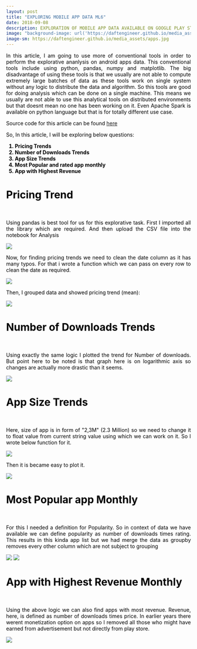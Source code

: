 ```yaml
---
layout: post
title: "EXPLORING MOBILE APP DATA ML6"
date: 2018-09-08
description: EXPLORATION OF MOBILE APP DATA AVAILABLE ON GOOGLE PLAY STORE APPS ML6
image: "background-image: url('https://daftengineer.github.io/media_assets/apps.jpg');"
image-sm: https://daftengineer.github.io/media_assets/apps.jpg
---
```


<div style="color:black;"><p></p>
<p style="text-align:justify;">In this article, I am going to use more of conventional tools in order to perform the explorative ananlysis on android apps data. This conventional tools include using python, pandas, numpy and matplotlib. The big disadvantage of using these tools is that we usually are not able to compute extremely large batches of data as these tools work on single system without any logic to distribute the data and algorithm. So this tools are good for doing analysis which can be done on a single machine. This means we usually are not able to use this analytical tools on distributed environments but that doesnt mean no one has been working on it. Even Apache Spark is available on python language but that is for totally different use case.</p>
<p style="text-align:justify;">Source code for this article can be found <a href = "https://github.com/daftengineer/MachineLearningProjects/blob/master/Exploring_Android_App_Data.ipynb">here</a></p>
<p style="text-align:justify;">So, In this article, I will be exploring below questions:</p>
 <b> <ol>
  <li>Pricing Trends</li>
  <li>Number of Downloads Trends</li>
  <li>App Size Trends</li>
  <li>Most Popular and rated app monthly</li>
  <li>App with Highest Revenue</li>
  </ol></b>
 <h1>Pricing Trend</h1><br />
<p style="text-align:justify;">Using pandas is best tool for us for this explorative task. First I imported all the library which are required. And then upload the CSV file into the notebook for Analysis</p>
 <img src= "https://daftengineer.github.io/media_assets/ml6p1.jpg" />
<p style="text-align:justify;">Now, for finding pricing trends we need to clean the date column as it has many typos. For that i wrote a function which we can pass on every row to clean the date as required.</p>
 <img src= "https://daftengineer.github.io/media_assets/ml6p2.jpg" />
<p style="text-align:justify;">Then, I grouped data and showed pricing trend (mean):</p>
 <img src= "https://daftengineer.github.io/media_assets/ml6p3.jpg" />
 <h1>Number of Downloads Trends</h1><br />
<p style="text-align:justify;">Using exactly the same logic I plotted the trend for Number of downloads. But point here to be noted is that graph here is on logarithmic axis so changes are actually more drastic than it seems.</p>
 <img src= "https://daftengineer.github.io/media_assets/ml6p4.jpg" />
<h1>App Size Trends</h1><br />
<p style="text-align:justify;">Here, size of app is in form of "2,3M" (2.3 Million) so we need to change it to float value from current string value using which we can work on it. So I wrote below function for it.</p>
 <img src= "https://daftengineer.github.io/media_assets/ml6p5.jpg" />
<p style="text-align:justify;">Then it is became easy to plot it.</p>
 <img src= "https://daftengineer.github.io/media_assets/ml6p6.jpg" />
  <h1>Most Popular app Monthly</h1><br />
<p style="text-align:justify;">For this I needed a definition for Popularity. So in context of data we have available we can define popularity as number of downloads times rating. This results in this kinda app list but we had merge the data as groupby removes every other column which are not subject to grouping</p>
 <img src= "https://daftengineer.github.io/media_assets/ml6p7.jpg" />
 <img src= "https://daftengineer.github.io/media_assets/ml6p8.jpg" />
 <h1>App with Highest Revenue Monthly</h1><br />
<p style="text-align:justify;">Using the above logic we can also find apps with most revenue. Revenue, here, is defined as number of downloads times price. In earlier years there werent monetization option on apps so I removed all those who might have earned from advertisement but not directly from play store.</p>
<img src= "https://daftengineer.github.io/media_assets/ml6p9.jpg" />
 </div>


